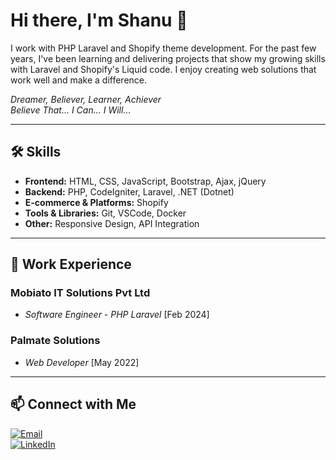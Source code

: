 # Hi there, I'm **Shanu** 👋

I work with PHP Laravel and Shopify theme development. For the past few years, I've been learning and delivering projects that show my growing skills with Laravel and Shopify's Liquid code. I enjoy creating web solutions that work well and make a difference.

*Dreamer, Believer, Learner, Achiever* <br>
*Believe That... I Can... I Will...*

---

## 🛠️ Skills

- **Frontend:** HTML, CSS, JavaScript, Bootstrap, Ajax, jQuery
- **Backend:** PHP, CodeIgniter, Laravel, .NET (Dotnet)
- **E-commerce & Platforms:** Shopify
- **Tools & Libraries:** Git, VSCode, Docker
- **Other:** Responsive Design, API Integration

---

## 💼 Work Experience

### Mobiato IT Solutions Pvt Ltd
- *Software Engineer - PHP Laravel* [Feb 2024]

### Palmate Solutions
- *Web Developer* [May 2022]

---

## 📫 Connect with Me

[![Email](https://img.shields.io/badge/Email-freelancer.shanusolanki@gmail.com-red?style=flat&logo=gmail)](mailto:freelancer.shanusolanki@gmail.com)
<br>
[![LinkedIn](https://img.shields.io/badge/LinkedIn-Shanu_Solanki-blue?style=flat&logo=linkedin)](https://in.linkedin.com/in/shanu-solanki)
<!--
[![Twitter](https://img.shields.io/badge/Twitter-Follow-blue?style=flat&logo=twitter)](https://twitter.com/yourprofile)
[![Portfolio](https://img.shields.io/badge/Portfolio-Visit-brightgreen?style=flat&logo=google-chrome)](https://yourportfolio.com)
-->
